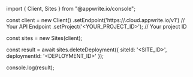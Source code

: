 import { Client, Sites } from "@appwrite.io/console";

const client = new Client()
    .setEndpoint('https://<REGION>.cloud.appwrite.io/v1') // Your API Endpoint
    .setProject('<YOUR_PROJECT_ID>'); // Your project ID

const sites = new Sites(client);

const result = await sites.deleteDeployment({
    siteId: '<SITE_ID>',
    deploymentId: '<DEPLOYMENT_ID>'
});

console.log(result);

